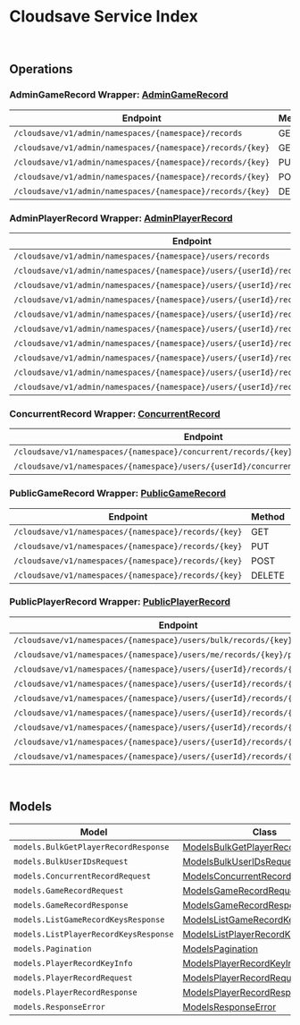 # Cloudsave Service Index

&nbsp;  

## Operations

### AdminGameRecord Wrapper:  [AdminGameRecord](../src/main/java/net/accelbyte/sdk/api/cloudsave/wrappers/AdminGameRecord.java)
| Endpoint | Method | ID | Class |
|---|---|---|---|
| `/cloudsave/v1/admin/namespaces/{namespace}/records` | GET | ListGameRecordsHandlerV1 | [ListGameRecordsHandlerV1](../src/main/java/net/accelbyte/sdk/api/cloudsave/operations/admin_game_record/ListGameRecordsHandlerV1.java) |
| `/cloudsave/v1/admin/namespaces/{namespace}/records/{key}` | GET | AdminGetGameRecordHandlerV1 | [AdminGetGameRecordHandlerV1](../src/main/java/net/accelbyte/sdk/api/cloudsave/operations/admin_game_record/AdminGetGameRecordHandlerV1.java) |
| `/cloudsave/v1/admin/namespaces/{namespace}/records/{key}` | PUT | AdminPutGameRecordHandlerV1 | [AdminPutGameRecordHandlerV1](../src/main/java/net/accelbyte/sdk/api/cloudsave/operations/admin_game_record/AdminPutGameRecordHandlerV1.java) |
| `/cloudsave/v1/admin/namespaces/{namespace}/records/{key}` | POST | AdminPostGameRecordHandlerV1 | [AdminPostGameRecordHandlerV1](../src/main/java/net/accelbyte/sdk/api/cloudsave/operations/admin_game_record/AdminPostGameRecordHandlerV1.java) |
| `/cloudsave/v1/admin/namespaces/{namespace}/records/{key}` | DELETE | AdminDeleteGameRecordHandlerV1 | [AdminDeleteGameRecordHandlerV1](../src/main/java/net/accelbyte/sdk/api/cloudsave/operations/admin_game_record/AdminDeleteGameRecordHandlerV1.java) |

### AdminPlayerRecord Wrapper:  [AdminPlayerRecord](../src/main/java/net/accelbyte/sdk/api/cloudsave/wrappers/AdminPlayerRecord.java)
| Endpoint | Method | ID | Class |
|---|---|---|---|
| `/cloudsave/v1/admin/namespaces/{namespace}/users/records` | GET | ListPlayerRecordHandlerV1 | [ListPlayerRecordHandlerV1](../src/main/java/net/accelbyte/sdk/api/cloudsave/operations/admin_player_record/ListPlayerRecordHandlerV1.java) |
| `/cloudsave/v1/admin/namespaces/{namespace}/users/{userId}/records` | GET | AdminRetrievePlayerRecords | [AdminRetrievePlayerRecords](../src/main/java/net/accelbyte/sdk/api/cloudsave/operations/admin_player_record/AdminRetrievePlayerRecords.java) |
| `/cloudsave/v1/admin/namespaces/{namespace}/users/{userId}/records/{key}` | GET | AdminGetPlayerRecordHandlerV1 | [AdminGetPlayerRecordHandlerV1](../src/main/java/net/accelbyte/sdk/api/cloudsave/operations/admin_player_record/AdminGetPlayerRecordHandlerV1.java) |
| `/cloudsave/v1/admin/namespaces/{namespace}/users/{userId}/records/{key}` | PUT | AdminPutPlayerRecordHandlerV1 | [AdminPutPlayerRecordHandlerV1](../src/main/java/net/accelbyte/sdk/api/cloudsave/operations/admin_player_record/AdminPutPlayerRecordHandlerV1.java) |
| `/cloudsave/v1/admin/namespaces/{namespace}/users/{userId}/records/{key}` | POST | AdminPostPlayerRecordHandlerV1 | [AdminPostPlayerRecordHandlerV1](../src/main/java/net/accelbyte/sdk/api/cloudsave/operations/admin_player_record/AdminPostPlayerRecordHandlerV1.java) |
| `/cloudsave/v1/admin/namespaces/{namespace}/users/{userId}/records/{key}` | DELETE | AdminDeletePlayerRecordHandlerV1 | [AdminDeletePlayerRecordHandlerV1](../src/main/java/net/accelbyte/sdk/api/cloudsave/operations/admin_player_record/AdminDeletePlayerRecordHandlerV1.java) |
| `/cloudsave/v1/admin/namespaces/{namespace}/users/{userId}/records/{key}/public` | GET | AdminGetPlayerPublicRecordHandlerV1 | [AdminGetPlayerPublicRecordHandlerV1](../src/main/java/net/accelbyte/sdk/api/cloudsave/operations/admin_player_record/AdminGetPlayerPublicRecordHandlerV1.java) |
| `/cloudsave/v1/admin/namespaces/{namespace}/users/{userId}/records/{key}/public` | PUT | AdminPutPlayerPublicRecordHandlerV1 | [AdminPutPlayerPublicRecordHandlerV1](../src/main/java/net/accelbyte/sdk/api/cloudsave/operations/admin_player_record/AdminPutPlayerPublicRecordHandlerV1.java) |
| `/cloudsave/v1/admin/namespaces/{namespace}/users/{userId}/records/{key}/public` | POST | AdminPostPlayerPublicRecordHandlerV1 | [AdminPostPlayerPublicRecordHandlerV1](../src/main/java/net/accelbyte/sdk/api/cloudsave/operations/admin_player_record/AdminPostPlayerPublicRecordHandlerV1.java) |
| `/cloudsave/v1/admin/namespaces/{namespace}/users/{userId}/records/{key}/public` | DELETE | AdminDeletePlayerPublicRecordHandlerV1 | [AdminDeletePlayerPublicRecordHandlerV1](../src/main/java/net/accelbyte/sdk/api/cloudsave/operations/admin_player_record/AdminDeletePlayerPublicRecordHandlerV1.java) |

### ConcurrentRecord Wrapper:  [ConcurrentRecord](../src/main/java/net/accelbyte/sdk/api/cloudsave/wrappers/ConcurrentRecord.java)
| Endpoint | Method | ID | Class |
|---|---|---|---|
| `/cloudsave/v1/namespaces/{namespace}/concurrent/records/{key}` | PUT | PutGameRecordConcurrentHandlerV1 | [PutGameRecordConcurrentHandlerV1](../src/main/java/net/accelbyte/sdk/api/cloudsave/operations/concurrent_record/PutGameRecordConcurrentHandlerV1.java) |
| `/cloudsave/v1/namespaces/{namespace}/users/{userId}/concurrent/records/{key}/public` | PUT | PutPlayerPublicRecordConcurrentHandlerV1 | [PutPlayerPublicRecordConcurrentHandlerV1](../src/main/java/net/accelbyte/sdk/api/cloudsave/operations/concurrent_record/PutPlayerPublicRecordConcurrentHandlerV1.java) |

### PublicGameRecord Wrapper:  [PublicGameRecord](../src/main/java/net/accelbyte/sdk/api/cloudsave/wrappers/PublicGameRecord.java)
| Endpoint | Method | ID | Class |
|---|---|---|---|
| `/cloudsave/v1/namespaces/{namespace}/records/{key}` | GET | GetGameRecordHandlerV1 | [GetGameRecordHandlerV1](../src/main/java/net/accelbyte/sdk/api/cloudsave/operations/public_game_record/GetGameRecordHandlerV1.java) |
| `/cloudsave/v1/namespaces/{namespace}/records/{key}` | PUT | PutGameRecordHandlerV1 | [PutGameRecordHandlerV1](../src/main/java/net/accelbyte/sdk/api/cloudsave/operations/public_game_record/PutGameRecordHandlerV1.java) |
| `/cloudsave/v1/namespaces/{namespace}/records/{key}` | POST | PostGameRecordHandlerV1 | [PostGameRecordHandlerV1](../src/main/java/net/accelbyte/sdk/api/cloudsave/operations/public_game_record/PostGameRecordHandlerV1.java) |
| `/cloudsave/v1/namespaces/{namespace}/records/{key}` | DELETE | DeleteGameRecordHandlerV1 | [DeleteGameRecordHandlerV1](../src/main/java/net/accelbyte/sdk/api/cloudsave/operations/public_game_record/DeleteGameRecordHandlerV1.java) |

### PublicPlayerRecord Wrapper:  [PublicPlayerRecord](../src/main/java/net/accelbyte/sdk/api/cloudsave/wrappers/PublicPlayerRecord.java)
| Endpoint | Method | ID | Class |
|---|---|---|---|
| `/cloudsave/v1/namespaces/{namespace}/users/bulk/records/{key}/public` | POST | BulkGetPlayerPublicRecordHandlerV1 | [BulkGetPlayerPublicRecordHandlerV1](../src/main/java/net/accelbyte/sdk/api/cloudsave/operations/public_player_record/BulkGetPlayerPublicRecordHandlerV1.java) |
| `/cloudsave/v1/namespaces/{namespace}/users/me/records/{key}/public` | DELETE | PublicDeletePlayerPublicRecordHandlerV1 | [PublicDeletePlayerPublicRecordHandlerV1](../src/main/java/net/accelbyte/sdk/api/cloudsave/operations/public_player_record/PublicDeletePlayerPublicRecordHandlerV1.java) |
| `/cloudsave/v1/namespaces/{namespace}/users/{userId}/records/{key}` | GET | GetPlayerRecordHandlerV1 | [GetPlayerRecordHandlerV1](../src/main/java/net/accelbyte/sdk/api/cloudsave/operations/public_player_record/GetPlayerRecordHandlerV1.java) |
| `/cloudsave/v1/namespaces/{namespace}/users/{userId}/records/{key}` | PUT | PutPlayerRecordHandlerV1 | [PutPlayerRecordHandlerV1](../src/main/java/net/accelbyte/sdk/api/cloudsave/operations/public_player_record/PutPlayerRecordHandlerV1.java) |
| `/cloudsave/v1/namespaces/{namespace}/users/{userId}/records/{key}` | POST | PostPlayerRecordHandlerV1 | [PostPlayerRecordHandlerV1](../src/main/java/net/accelbyte/sdk/api/cloudsave/operations/public_player_record/PostPlayerRecordHandlerV1.java) |
| `/cloudsave/v1/namespaces/{namespace}/users/{userId}/records/{key}` | DELETE | DeletePlayerRecordHandlerV1 | [DeletePlayerRecordHandlerV1](../src/main/java/net/accelbyte/sdk/api/cloudsave/operations/public_player_record/DeletePlayerRecordHandlerV1.java) |
| `/cloudsave/v1/namespaces/{namespace}/users/{userId}/records/{key}/public` | GET | GetPlayerPublicRecordHandlerV1 | [GetPlayerPublicRecordHandlerV1](../src/main/java/net/accelbyte/sdk/api/cloudsave/operations/public_player_record/GetPlayerPublicRecordHandlerV1.java) |
| `/cloudsave/v1/namespaces/{namespace}/users/{userId}/records/{key}/public` | PUT | PutPlayerPublicRecordHandlerV1 | [PutPlayerPublicRecordHandlerV1](../src/main/java/net/accelbyte/sdk/api/cloudsave/operations/public_player_record/PutPlayerPublicRecordHandlerV1.java) |
| `/cloudsave/v1/namespaces/{namespace}/users/{userId}/records/{key}/public` | POST | PostPlayerPublicRecordHandlerV1 | [PostPlayerPublicRecordHandlerV1](../src/main/java/net/accelbyte/sdk/api/cloudsave/operations/public_player_record/PostPlayerPublicRecordHandlerV1.java) |


&nbsp;  

## Models

| Model | Class |
|---|---|
| `models.BulkGetPlayerRecordResponse` | [ModelsBulkGetPlayerRecordResponse](../src/main/java/net/accelbyte/sdk/api/cloudsave/models/ModelsBulkGetPlayerRecordResponse.java) |
| `models.BulkUserIDsRequest` | [ModelsBulkUserIDsRequest](../src/main/java/net/accelbyte/sdk/api/cloudsave/models/ModelsBulkUserIDsRequest.java) |
| `models.ConcurrentRecordRequest` | [ModelsConcurrentRecordRequest](../src/main/java/net/accelbyte/sdk/api/cloudsave/models/ModelsConcurrentRecordRequest.java) |
| `models.GameRecordRequest` | [ModelsGameRecordRequest](../src/main/java/net/accelbyte/sdk/api/cloudsave/models/ModelsGameRecordRequest.java) |
| `models.GameRecordResponse` | [ModelsGameRecordResponse](../src/main/java/net/accelbyte/sdk/api/cloudsave/models/ModelsGameRecordResponse.java) |
| `models.ListGameRecordKeysResponse` | [ModelsListGameRecordKeysResponse](../src/main/java/net/accelbyte/sdk/api/cloudsave/models/ModelsListGameRecordKeysResponse.java) |
| `models.ListPlayerRecordKeysResponse` | [ModelsListPlayerRecordKeysResponse](../src/main/java/net/accelbyte/sdk/api/cloudsave/models/ModelsListPlayerRecordKeysResponse.java) |
| `models.Pagination` | [ModelsPagination](../src/main/java/net/accelbyte/sdk/api/cloudsave/models/ModelsPagination.java) |
| `models.PlayerRecordKeyInfo` | [ModelsPlayerRecordKeyInfo](../src/main/java/net/accelbyte/sdk/api/cloudsave/models/ModelsPlayerRecordKeyInfo.java) |
| `models.PlayerRecordRequest` | [ModelsPlayerRecordRequest](../src/main/java/net/accelbyte/sdk/api/cloudsave/models/ModelsPlayerRecordRequest.java) |
| `models.PlayerRecordResponse` | [ModelsPlayerRecordResponse](../src/main/java/net/accelbyte/sdk/api/cloudsave/models/ModelsPlayerRecordResponse.java) |
| `models.ResponseError` | [ModelsResponseError](../src/main/java/net/accelbyte/sdk/api/cloudsave/models/ModelsResponseError.java) |
